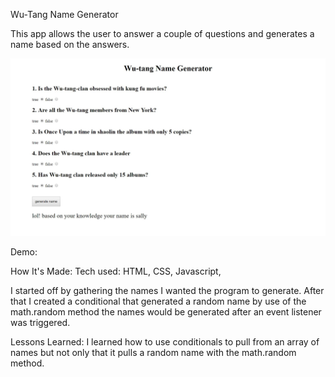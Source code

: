 Wu-Tang Name Generator

This app allows the user to answer a couple of questions and generates a name based on the answers.

![pic](pic.jpg)

Demo:

How It's Made:
Tech used: HTML, CSS, Javascript,

I started off by gathering the names I wanted the program to generate. After that I created a conditional that generated a random name by use of the math.random method the names would be generated after an event listener was triggered.

Lessons Learned: I learned how to use conditionals to pull from an array of names but not only that it pulls a random name with the math.random method.
